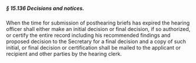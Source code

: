##### § 15.136 Decisions and notices. #####

When the time for submission of posthearing briefs has expired the hearing officer shall either make an initial decision or final decision, if so authorized, or certify the entire record including his recommended findings and proposed decision to the Secretary for a final decision and a copy of such initial, or final decision or certification shall be mailed to the applicant or recipient and other parties by the hearing clerk.